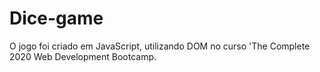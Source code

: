 # Dice-game
O jogo foi criado em JavaScript, utilizando DOM no curso 'The Complete 2020 Web Development Bootcamp.
